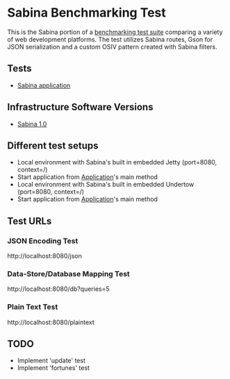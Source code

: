 
# Sabina Benchmarking Test

This is the Sabina portion of a [benchmarking test suite](../) comparing a variety of web
development platforms. The test utilizes Sabina routes, Gson for JSON serialization and a custom
OSIV pattern created with Sabina filters.


## Tests

* [Sabina application](/src/main/java/sabina/benchmark/Application.java)


## Infrastructure Software Versions

* [Sabina 1.0](http://there4.co/)


## Different test setups

* Local environment with Sabina's built in embedded Jetty (port=8080, context=/)
 * Start application from [Application](/src/main/java/sabina/benchmark/Application.java)'s main method
* Local environment with Sabina's built in embedded Undertow (port=8080, context=/)
 * Start application from [Application](/src/main/java/sabina/benchmark/Application.java)'s main method


## Test URLs

### JSON Encoding Test

http://localhost:8080/json

### Data-Store/Database Mapping Test

http://localhost:8080/db?queries=5

### Plain Text Test

http://localhost:8080/plaintext

## TODO

* Implement 'update' test
* Implement 'fortunes' test
